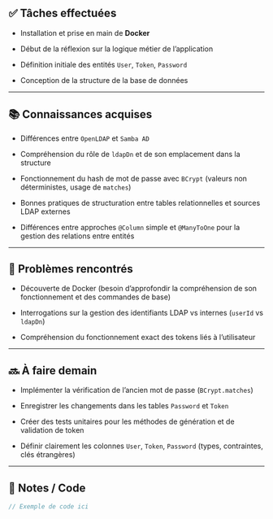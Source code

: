 ## ✅ Tâches effectuées

- Installation et prise en main de **Docker**
    
- Début de la réflexion sur la logique métier de l’application
    
- Définition initiale des entités `User`, `Token`, `Password`
    
- Conception de la structure de la base de données
    

---

## 📚 Connaissances acquises

- Différences entre `OpenLDAP` et `Samba AD`
    
- Compréhension du rôle de `ldapDn` et de son emplacement dans la structure
    
- Fonctionnement du hash de mot de passe avec `BCrypt` (valeurs non déterministes, usage de `matches`)
    
- Bonnes pratiques de structuration entre tables relationnelles et sources LDAP externes
    
- Différences entre approches `@Column` simple et `@ManyToOne` pour la gestion des relations entre entités
    

---

## 🐞 Problèmes rencontrés

- Découverte de Docker (besoin d’approfondir la compréhension de son fonctionnement et des commandes de base)
    
- Interrogations sur la gestion des identifiants LDAP vs internes (`userId` vs `ldapDn`)
    
- Compréhension du fonctionnement exact des tokens liés à l’utilisateur
    

---

## 🔜 À faire demain

- Implémenter la vérification de l’ancien mot de passe (`BCrypt.matches`)
    
- Enregistrer les changements dans les tables `Password` et `Token`
    
- Créer des tests unitaires pour les méthodes de génération et de validation de token
    
- Définir clairement les colonnes `User`, `Token`, `Password` (types, contraintes, clés étrangères)
	

---

## 🧩 Notes / Code
```java
// Exemple de code ici
```
